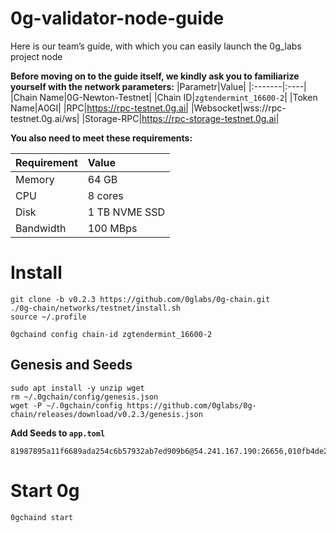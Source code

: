 # 0g-validator-node-guide
Here is our team’s guide, with which you can easily launch the 0g_labs project node

**Before moving on to the guide itself, we kindly ask you to familiarize yourself with the network parameters:**
|Parametr|Value|
|:-------|:----|
|Chain Name|0G-Newton-Testnet|
|Chain ID|`zgtendermint_16600-2`|
|Token Name|A0GI|
|RPC|https://rpc-testnet.0g.ai|
|Websocket|wss://rpc-testnet.0g.ai/ws|
|Storage-RPC|https://rpc-storage-testnet.0g.ai|

**You also need to meet these requirements:**

|Requirement|Value|
|:----------|:----|
|Memory|64 GB|
|CPU|8 cores|
|Disk|1 TB NVME SSD|
|Bandwidth|100 MBps|


# Install
```
git clone -b v0.2.3 https://github.com/0glabs/0g-chain.git
./0g-chain/networks/testnet/install.sh
source ~/.profile

0gchaind config chain-id zgtendermint_16600-2
```

## Genesis and Seeds
```
sudo apt install -y unzip wget
rm ~/.0gchain/config/genesis.json
wget -P ~/.0gchain/config https://github.com/0glabs/0g-chain/releases/download/v0.2.3/genesis.json
```
**Add Seeds to `app.toml`**
```
81987895a11f6689ada254c6b57932ab7ed909b6@54.241.167.190:26656,010fb4de28667725a4fef26cdc7f9452cc34b16d@54.176.175.48:26656,e9b4bc203197b62cc7e6a80a64742e752f4210d5@54.193.250.204:26656,68b9145889e7576b652ca68d985826abd46ad660@18.166.164.232:26656
```

# Start 0g
```
0gchaind start
```
